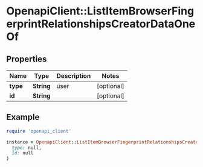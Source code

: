 # OpenapiClient::ListItemBrowserFingerprintRelationshipsCreatorDataOneOf

## Properties

| Name | Type | Description | Notes |
| ---- | ---- | ----------- | ----- |
| **type** | **String** | user | [optional] |
| **id** | **String** |  | [optional] |

## Example

```ruby
require 'openapi_client'

instance = OpenapiClient::ListItemBrowserFingerprintRelationshipsCreatorDataOneOf.new(
  type: null,
  id: null
)
```


